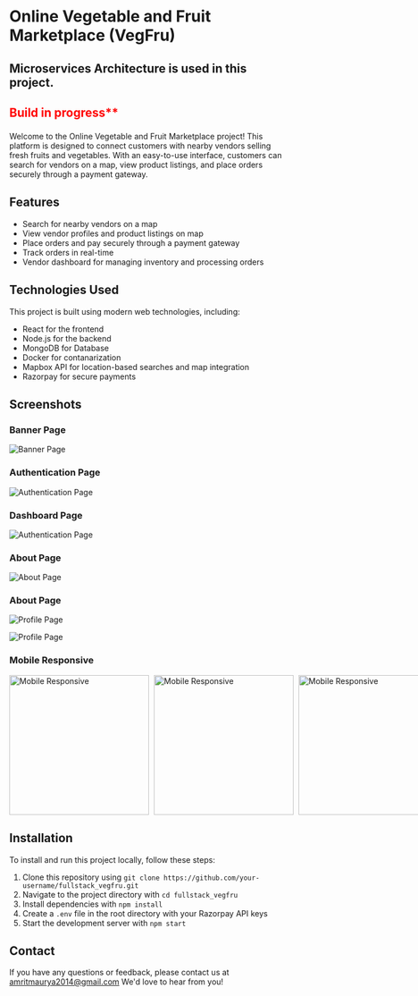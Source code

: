 # Online Vegetable and Fruit Marketplace (VegFru)

## Microservices Architecture is used in this project.

## <p style="color : red">**Build in progress**** </p> 



Welcome to the Online Vegetable and Fruit Marketplace project! This platform is designed to connect customers with nearby vendors selling fresh fruits and vegetables. With an easy-to-use interface, customers can search for vendors on a map, view product listings, and place orders securely through a payment gateway.

## Features

- Search for nearby vendors on a map
- View vendor profiles and product listings on map
- Place orders and pay securely through a payment gateway
- Track orders in real-time
- Vendor dashboard for managing inventory and processing orders

## Technologies Used

This project is built using modern web technologies, including:

- React for the frontend
- Node.js for the backend
- MongoDB for Database
- Docker for contanarization
- Mapbox API for location-based searches and map integration
- Razorpay for secure payments

## Screenshots

### Banner Page

![Banner Page](https://res.cloudinary.com/amritrajmaurya/image/upload/v1681939802/Screenshot_2023-04-20_025705_ngbkau.png)

### Authentication Page

![Authentication Page](https://res.cloudinary.com/amritrajmaurya/image/upload/v1681939802/Screenshot_2023-04-20_025717_mjhf6k.png)

### Dashboard Page

![Authentication Page](https://res.cloudinary.com/amritrajmaurya/image/upload/v1681939803/Screenshot_2023-04-20_025643_sk7zru.png)

### About Page

![About Page](https://res.cloudinary.com/amritrajmaurya/image/upload/v1682114151/Screenshot_2023-04-22_032216_ibbtbu.png)

### About Page

![Profile Page](https://res.cloudinary.com/amritrajmaurya/image/upload/v1682114151/Screenshot_2023-04-22_032159_uvthxc.png)

![Profile Page](https://res.cloudinary.com/amritrajmaurya/image/upload/v1682114151/Screenshot_2023-04-22_032233_tg1iji.png)

### Mobile Responsive

<div style="display: flex; flex-direction: row;">
  <img style="height : 250px" src="https://res.cloudinary.com/amritrajmaurya/image/upload/v1681939802/Screenshot_2023-04-20_025823_dkxrej.png" alt="Mobile Responsive" style="width: 400px;">
  <img style="height : 250px; margin-left : 9px" src="https://res.cloudinary.com/amritrajmaurya/image/upload/v1681939801/Screenshot_2023-04-20_025744_cobwdp.png" alt="Mobile Responsive" style="width: 400px;">
  <img style="height : 250px; margin-left : 9px" src="https://res.cloudinary.com/amritrajmaurya/image/upload/v1681940626/Screenshot_2023-04-20_031326_xiwcdh.png" alt="Mobile Responsive" style="width: 400px;">
</div>


## Installation

To install and run this project locally, follow these steps:

1. Clone this repository using `git clone https://github.com/your-username/fullstack_vegfru.git`
2. Navigate to the project directory with `cd fullstack_vegfru`
3. Install dependencies with `npm install`
4. Create a `.env` file in the root directory with your Razorpay API keys
5. Start the development server with `npm start`


## Contact

If you have any questions or feedback, please contact us at amritmaurya2014@gmail.com We'd love to hear from you!
